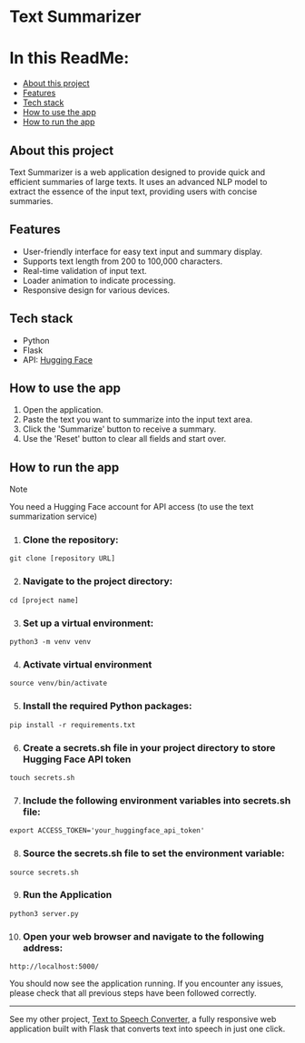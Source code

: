 # Text Summarizer
# In this ReadMe:
- [About this project](#about-this-project)
- [Features](#features)
- [Tech stack](#tech-stack)
- [How to use the app](#how-to-use-the-app)
- [How to run the app](#how-to-run-the-app)

## About this project

Text Summarizer is a web application designed to provide quick and efficient summaries of large texts. It uses an advanced NLP model to extract the essence of the input text, providing users with concise summaries.

## Features

- User-friendly interface for easy text input and summary display.
- Supports text length from 200 to 100,000 characters.
- Real-time validation of input text.
- Loader animation to indicate processing.
- Responsive design for various devices.

## Tech stack
 - Python
 - Flask
 - API:
     [Hugging Face](https://huggingface.co/)

## How to use the app
1. Open the application.
2. Paste the text you want to summarize into the input text area.
3. Click the 'Summarize' button to receive a summary.
4. Use the 'Reset' button to clear all fields and start over.


## How to run the app

 > [!NOTE]
> You need a Hugging Face account for API access (to use the text summarization service)
 

1.  ### Clone the repository:
```
git clone [repository URL]
```   
2.  ### Navigate to the project directory:
```
cd [project name]
```
3. ### Set up a virtual environment:
```
python3 -m venv venv
```
4. ### Activate virtual environment
```
source venv/bin/activate
```
5. ### Install the required Python packages:
```
pip install -r requirements.txt
```
6. ###  Create a secrets.sh file in your project directory to store  Hugging Face API token
```
touch secrets.sh
```

7. ### Include the following environment variables into secrets.sh file:
```
export ACCESS_TOKEN='your_huggingface_api_token'
```
8. ### Source the secrets.sh file to set the environment variable:
```
source secrets.sh
```
 9. ### Run the Application
```
python3 server.py
```
10. ### Open your web browser and navigate to the following address:
```
http://localhost:5000/
```
You should now see the application running. If you encounter any issues, please check that all previous steps have been followed correctly.

________________________
See my other project, [Text to Speech Converter](https://github.com/trushmi/text-to-speech-converter), a fully responsive web application built with Flask that converts text into speech in just one click.
